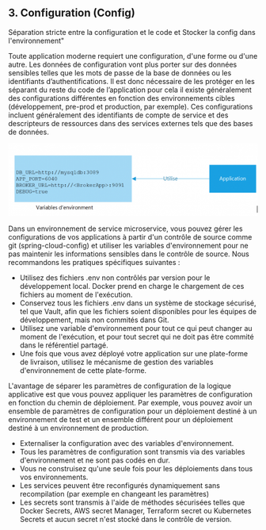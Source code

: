 ## 3. Configuration (Config)

Séparation stricte entre la configuration et le code et Stocker la config dans l'environnement"


Toute application moderne requiert une configuration, d'une forme ou d'une autre. Les données de configuration vont plus porter sur des données sensibles telles que les mots de passe de la base de données ou les identifiants d’authentifications. Il est donc nécessaire de les protéger en les séparant du reste du code de l’application pour cela il existe généralement des configurations différentes en fonction des environnements cibles (développement, pre-prod et production, par exemple). Ces configurations incluent généralement des identifiants de compte de service et des descripteurs de ressources dans des services externes tels que des bases de données.

![](../images/configuration.png)


Dans un environnement de service microservice, vous pouvez gérer les configurations de vos applications à partir d'un contrôle de source comme git (spring-cloud-config) et utiliser les variables d'environnement pour ne pas maintenir les informations sensibles dans le contrôle de source.
Nous recommandons les pratiques spécifiques suivantes :

- Utilisez des fichiers .env non contrôlés par version pour le développement local. Docker prend en charge le chargement de ces fichiers au moment de l'exécution.
- Conservez tous les fichiers .env dans un système de stockage sécurisé, tel que Vault, afin que les fichiers soient disponibles pour les équipes de développement, mais non commités dans Git.
- Utilisez une variable d'environnement pour tout ce qui peut changer au moment de l'exécution, et pour tout secret qui ne doit pas être commité dans le référentiel partagé.
- Une fois que vous avez déployé votre application sur une plate-forme de livraison, utilisez le mécanisme de gestion des variables d'environnement de cette plate-forme.

L'avantage de séparer les paramètres de configuration de la logique applicative est que vous pouvez appliquer les paramètres de configuration en fonction du chemin de déploiement. Par exemple, vous pouvez avoir un ensemble de paramètres de configuration pour un déploiement destiné à un environnement de test et un ensemble différent pour un déploiement destiné à un environnement de production.

- Externaliser la configuration avec des variables d'environnement.
- Tous les paramètres de configuration sont transmis via des variables d'environnement et ne sont pas codés en dur.
- Vous ne construisez qu'une seule fois pour les déploiements dans tous vos environnements.
- Les services peuvent être reconfigurés dynamiquement sans recompilation (par exemple en changeant les paramètres)
- Les secrets sont transmis à l'aide de méthodes sécurisées telles que Docker Secrets, AWS secret Manager, Terraform secret ou Kubernetes Secrets et aucun secret n'est stocké dans le contrôle de version.
